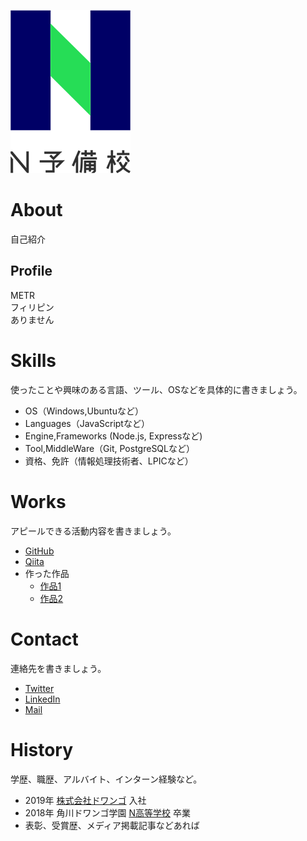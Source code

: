 ![ロゴ](bc0ce91d-private.png)

# About 
自己紹介

## Profile
METR  
フィリピン  
ありません

# Skills
使ったことや興味のある言語、ツール、OSなどを具体的に書きましょう。
- OS（Windows,Ubuntuなど）
- Languages（JavaScriptなど）
- Engine,Frameworks (Node.js, Expressなど)
- Tool,MiddleWare（Git, PostgreSQLなど）
- 資格、免許（情報処理技術者、LPICなど）

# Works
アピールできる活動内容を書きましょう。
- [GitHub](GitHubのURL)
- [Qiita](QiitaのURL)
- 作った作品
  - [作品1](作品1のURL)
  - [作品2](作品2のURL)

# Contact
連絡先を書きましょう。
- [Twitter](TwitterプロフィールのURL)
- [LinkedIn](LinkedInプロフィールのURL)
- [Mail](mailto:メールアドレス)

# History
学歴、職歴、アルバイト、インターン経験など。
- 2019年 [株式会社ドワンゴ](URL) 入社
- 2018年 角川ドワンゴ学園 [N高等学校](URL) 卒業
- 表彰、受賞歴、メディア掲載記事などあれば

